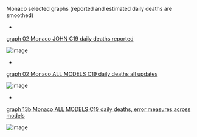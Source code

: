 Monaco selected graphs (reported and estimated daily deaths are smoothed) 

*

[graph 02 Monaco JOHN C19 daily deaths reported](https://github.com/pourmalek/CovidLongitudinal/blob/main/output/countries/Monaco/graph%2002%20Monaco%20JOHN%20C19%20daily%20deaths%20reported.pdf)

![image](https://github.com/pourmalek/CovidLongitudinal/assets/30849720/9252dd0c-f2e3-4e57-9291-090ef3a871dd)

*

[graph 02 Monaco ALL MODELS C19 daily deaths all updates](https://github.com/pourmalek/CovidLongitudinal/blob/main/output/countries/Monaco/graph%2002%20Monaco%20ALL%20MODELS%20C19%20daily%20deaths%20all%20updates.pdf)

![image](https://github.com/pourmalek/CovidLongitudinal/assets/30849720/895f69f6-8554-4f8f-b5c8-2cecb61feeec)

*

[graph 13b Monaco ALL MODELS C19 daily deaths, error measures across models](https://github.com/pourmalek/CovidLongitudinal/blob/main/output/countries/Monaco/graph%2013b%20Monaco%20ALL%20MODELS%20C19%20daily%20deaths%2C%20error%20measures%20across%20models.pdf)

![image](https://github.com/pourmalek/CovidLongitudinal/assets/30849720/163a1d51-bb1e-4f2e-9e77-2d57925b6520)
